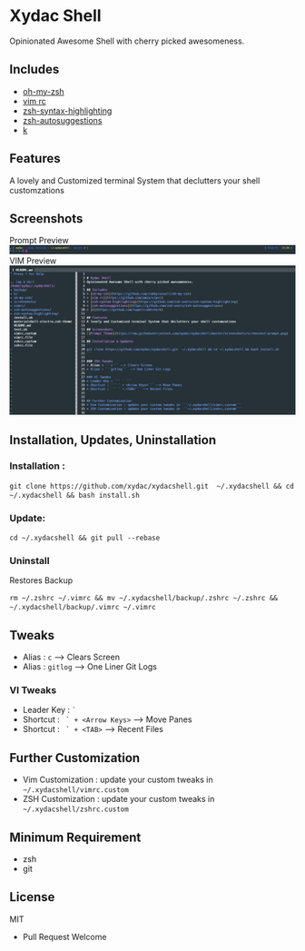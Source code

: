 
# Xydac Shell
Opinionated Awesome Shell with cherry picked awesomeness.

## Includes
* [oh-my-zsh](https://github.com/robbyrussell/oh-my-zsh)
* [vim rc](https://github.com/amix/vimrc)
* [zsh-syntax-highlighting](https://github.com/zsh-users/zsh-syntax-highlighting)
* [zsh-autosuggestions](https://github.com/zsh-users/zsh-autosuggestions)
* [k](https://github.com/supercrabtree/k)

## Features
A lovely and Customized terminal System that declutters your shell customzations


## Screenshots
Prompt Preview
![Prompt Theme](https://raw.githubusercontent.com/xydac/xydacshell/master/screenshots/screenshot-prompt.png)
VIM Preview
![VI](https://raw.githubusercontent.com/xydac/xydacshell/master/screenshots/screenshot-vi.png)

## Installation, Updates, Uninstallation
### Installation :
``` 
git clone https://github.com/xydac/xydacshell.git  ~/.xydacshell && cd ~/.xydacshell && bash install.sh
```
### Update:
```
cd ~/.xydacshell && git pull --rebase
```
### Uninstall
Restores Backup 
```
rm ~/.zshrc ~/.vimrc && mv ~/.xydacshell/backup/.zshrc ~/.zshrc && ~/.xydacshell/backup/.vimrc ~/.vimrc
```
## Tweaks
* Alias : ```c``` --> Clears Screen
* Alias : ```gitlog``` --> One Liner Git Logs

### VI Tweaks
* Leader Key : ``` ` ```
* Shortcut : ``` ` + <Arrow Keys>``` --> Move Panes
* Shortcut : ``` ` + <TAB>``` --> Recent Files


## Further Customization
* Vim Customization : update your custom tweaks in ```~/.xydacshell/vimrc.custom```
* ZSH Customization : update your custom tweaks in ```~/.xydacshell/zshrc.custom```

## Minimum Requirement
* zsh
* git

## License
MIT

- Pull Request Welcome
